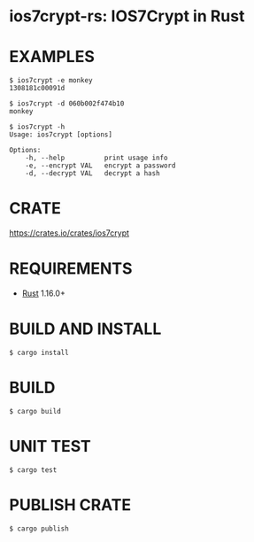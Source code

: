 # ios7crypt-rs: IOS7Crypt in Rust

# EXAMPLES

```console
$ ios7crypt -e monkey
1308181c00091d

$ ios7crypt -d 060b002f474b10
monkey

$ ios7crypt -h
Usage: ios7crypt [options]

Options:
    -h, --help          print usage info
    -e, --encrypt VAL   encrypt a password
    -d, --decrypt VAL   decrypt a hash
```

# CRATE

https://crates.io/crates/ios7crypt

# REQUIREMENTS

* [Rust](http://www.rust-lang.org/) 1.16.0+

# BUILD AND INSTALL

```console
$ cargo install
```

# BUILD

```console
$ cargo build
```

# UNIT TEST

```console
$ cargo test
```

# PUBLISH CRATE

```console
$ cargo publish
```

